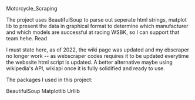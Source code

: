 Motorcycle_Scraping

The project uses BeautifulSoup to parse out seperate html strings, matplot lib to present the data in graphical format
to determine which manufacturer and which models are successful at racing WSBK, so I can support that team hehe. 
Read 

I must state here, as of 2022, the wiki page was updated and my ebscraper no longer work -- as webscraper codes requires it to be updated everytime the webssite html script is updated.
A better alternative maybe using wikipedia's API, wikiapi once it is fully solidified and ready to use. 

The packages I used in this project:

BeautifulSoup
Matplotlib
Urllib


